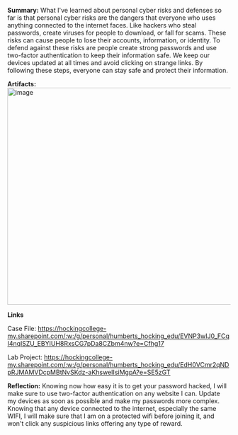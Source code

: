 **Summary:** What I've learned about personal cyber risks and defenses so far is that personal cyber risks are the dangers that everyone who uses anything connected to the internet faces. Like hackers who steal passwords, create viruses for people to download, or fall for scams. These risks can cause people to lose their accounts, information, or identity. To defend against these risks are people create strong passwords and use two-factor authentication to keep their information safe. We keep our devices updated at all times and avoid clicking on strange links. By following these steps, everyone can stay safe and protect their information.


**Artifacts:**
<img width="975" height="491" alt="image" src="https://github.com/user-attachments/assets/65f955b6-2967-4cbf-b638-868015a6bb0e" />

**Links**

Case File: https://hockingcollege-my.sharepoint.com/:w:/g/personal/humberts_hocking_edu/EVNP3wIJ0_FCqI4nqlSZU_EBYIUH8RxsCG7pDa8CZbm4nw?e=Cfhg17

Lab Project: https://hockingcollege-my.sharepoint.com/:w:/g/personal/humberts_hocking_edu/EdH0VCmr2qNDpRJMAMVDcpMBtNvSKdz-aKhsweIIsiMgpA?e=SE5zGT

**Reflection:** Knowing now how easy it is to get your password hacked, I will make sure to use two-factor authentication on any website I can. Update my devices as soon as possible and make my passwords more complex. Knowing that any device connected to the internet, especially the same WIFI, I will make sure that I am on a protected wifi before joining it, and won't click any suspicious links offering any type of reward.
